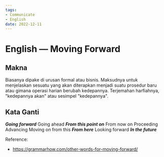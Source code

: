 ```yaml
---
tags:
- Communicate
- English
date: 2022-12-11
---
```


# English — Moving Forward

## Makna
Biasanya dipake di urusan formal atau bisnis. Maksudnya untuk menjelaskan sesuatu yang akan diterapkan menjadi suatu prosedur baru atau gimana operasi harian berubah kedepannya. Terjemahan harfiahnya, "kedepannya akan" atau sesimpel "kedepannya".



## Kata Ganti
_**Going forward**_
Going ahead
_**From this point on**_
From now on
Proceeding
Advancing
Moving on from this
_**From here**_
Looking forward
_**In the future**_



Reference:
- https://grammarhow.com/other-words-for-moving-forward/